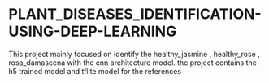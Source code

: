 # PLANT_DISEASES_IDENTIFICATION-USING-DEEP-LEARNING
This project mainly focused on identify the healthy_jasmine , healthy_rose , rosa_damascena with the cnn architecture model. the project contains the h5 trained model and tflite model for the references
